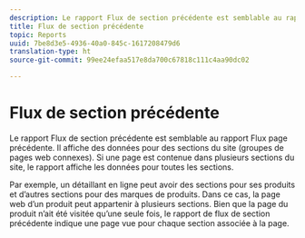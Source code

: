 ```yaml
---
description: Le rapport Flux de section précédente est semblable au rapport Flux page précédente. Il affiche des données pour des sections du site (groupes de pages web connexes). Si une page est contenue dans plusieurs sections du site, le rapport affiche les données pour toutes les sections.
title: Flux de section précédente
topic: Reports
uuid: 7be8d3e5-4936-40a0-845c-1617208479d6
translation-type: ht
source-git-commit: 99ee24efaa517e8da700c67818c111c4aa90dc02

---
```



# Flux de section précédente

Le rapport Flux de section précédente est semblable au rapport Flux page précédente. Il affiche des données pour des sections du site (groupes de pages web connexes). Si une page est contenue dans plusieurs sections du site, le rapport affiche les données pour toutes les sections.

Par exemple, un détaillant en ligne peut avoir des sections pour ses produits et d’autres sections pour des marques de produits. Dans ce cas, la page web d’un produit peut appartenir à plusieurs sections. Bien que la page du produit n’ait été visitée qu’une seule fois, le rapport de flux de section précédente indique une page vue pour chaque section associée à la page.
